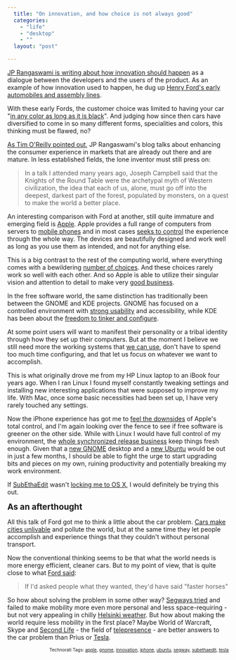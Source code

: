 ```yaml
---
  title: "On innovation, and how choice is not always good"
  categories: 
    - "life"
    - "desktop"
    - ""
  layout: "post"

---
```

<p>
<a href="http://confusedofcalcutta.com/2008/11/11/faster-horses-in-the-age-of-co-creation/">JP Rangaswami is writing about how innovation should happen</a> as a dialogue between the developers and the users of the product. As an example of how innovation used to happen, he dug up <a href="http://www.eyewitnesstohistory.com/ford.htm">Henry Ford's early automobiles and assembly lines</a>.
</p><p>
With these early Fords, the customer choice was limited to having your car "<a href="http://www.metafilter.com/75290/Any-color-so-long-as-its-black">in any color as long as it is black</a>". And judging how since then cars have diversified to come in so many different forms, specialities and colors, this thinking must be flawed, no?
</p><p>
<a href="http://radar.oreilly.com/2008/11/a-critical-choice-regarding-innovation.html">As Tim O'Reilly pointed out</a>, JP Rangaswami's blog talks about enhancing the consumer experience in markets that are already out there and are mature. In less established fields, the lone inventor must still press on:
</p><blockquote>
In a talk I attended many years ago, Joseph Campbell said that the Knights of the Round Table were the archetypal myth of Western civilization, the idea that each of us, alone, must go off into the deepest, darkest part of the forest, populated by monsters, on a quest to make the world a better place.
</blockquote><p>
An interesting comparison with Ford at another, still quite immature and emerging field is <a href="http://www.apple.com/">Apple</a>. Apple provides a full range of computers from servers to <a href="http://www.apple.com/iphone/">mobile phones</a> and in most cases <a href="http://www.webmonkey.com/blog/iPhone_App_Store_Exclusivity_Is_a_Big_Drawback">seeks to control</a> the experience through the whole way. The devices are beautifully designed and work well as long as you use them as intended, and not for anything else.
</p><p>
This is a big contrast to the rest of the computing world, where everything comes with a bewildering <a href="http://www.microsoft.com/windows/windows-vista/compare-editions/default.aspx">number of choices</a>. And these choices rarely work so well with each other. And so Apple is able to utilize their singular vision and attention to detail to make very <a href="http://www.roughlydrafted.com/2007/12/14/canalys-symbian-apple-iphone-already-leads-windows-mobile-in-us-market-share-q3-2007/">good business</a>.
</p><p>
In the free software world, the same distinction has traditionally been between the GNOME and KDE projects. GNOME has focused on a controlled environment with <a href="http://live.gnome.org/UsabilityProject">strong usability</a> and accessibility, while KDE has been about the <a href="http://www.linux.com/feature/142661">freedom to tinker and configure</a>.
</p><p>
At some point users will want to manifest their personality or a tribal identity through how they set up their computers. But at the moment I believe we still need more the working systems that <a href="http://www.deepjiveinterests.com/2007/11/17/it-just-works-my-ass/">we can use</a>, don't have to spend too much time configuring, and that let us focus on whatever we want to accomplish.
</p><p>
This is what originally drove me from my HP Linux laptop to an iBook four years ago. When I ran Linux I found myself constantly tweaking settings and installing new interesting applications that were supposed to improve my life. With Mac, once some basic necessities had been set up, I have very rarely touched any settings.
</p><p>
Now the iPhone experience has got me to <a href="http://lifehacker.com/5086490/the-best-way-to-tether-your-iphone-to-your-laptop-for-free">feel the downsides</a> of Apple's total control, and I'm again looking over the fence to see if free software is greener on the other side. While with Linux I would have full control of my environment, the <a href="http://www.markshuttleworth.com/archives/150">whole synchronized release business</a> keep things fresh enough. Given that a <a href="http://live.gnome.org/ReleasePlanning/TimeBased">new GNOME</a> desktop and a <a href="https://wiki.ubuntu.com/TimeBasedReleases">new Ubuntu</a> would be out in just a few months, I should be able to fight the urge to start upgrading bits and pieces on my own, ruining productivity and potentially breaking my work environment.
</p><p>
If <a href="http://www.codingmonkeys.de/subethaedit/">SubEthaEdit</a> wasn't <a href="http://crschmidt.livejournal.com/259345.html">locking me to OS X</a>, I would definitely be trying this out.
</p><p>
<span style="font-size:14pt;"><strong>As an afterthought</strong></span>
</p><p>
All this talk of Ford got me to think a little about the car problem. <a href="http://www.butterpaper.com/editorials/editorial201101.htm">Cars make cities unlivable</a> and pollute the world, but at the same time they let people accomplish and experience things that they couldn't without personal transport.
</p><p>
Now the conventional thinking seems to be that what the world needs is more energy efficient, cleaner cars. But to my point of view, that is quite close to what <a href="http://en.wikiquote.org/wiki/Henry_Ford">Ford said</a>:
</p><blockquote>
If I'd asked people what they wanted, they'd have said "faster horses"
</blockquote><p>
So how about solving the problem in some other way? <a href="http://www.independent.co.uk/news/uk/home-news/is-this-the-future-of-transport-618967.html">Segways tried</a> and failed to make mobility more even more personal and less space-requiring - but not very appealing in chilly <a href="http://flickr.com/photos/bergie/3034692266/">Helsinki weather</a>. But how about making the world require less mobility in the first place? Maybe World of Warcraft, Skype and <a href="http://secondlife.com/">Second Life</a> - the field of <a href="http://en.wikipedia.org/wiki/Telepresence">telepresence</a> - are better answers to the car problem than Prius or <a href="http://en.wikipedia.org/wiki/Tesla_roadster">Tesla</a>.
</p>
<p style="text-align:right;font-size:10px;">Technorati Tags: <a href="http://www.technorati.com/tag/apple" rel="tag">apple</a>, <a href="http://www.technorati.com/tag/gnome" rel="tag">gnome</a>, <a href="http://www.technorati.com/tag/innovation" rel="tag">innovation</a>, <a href="http://www.technorati.com/tag/iphone" rel="tag">iphone</a>, <a href="http://www.technorati.com/tag/ubuntu" rel="tag">ubuntu</a>, <a href="http://www.technorati.com/tag/segway" rel="tag">segway</a>, <a href="http://www.technorati.com/tag/subethaedit" rel="tag">subethaedit</a>, <a href="http://www.technorati.com/tag/tesla" rel="tag">tesla</a></p>